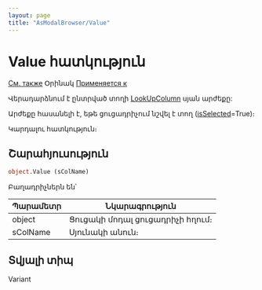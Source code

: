 ```yaml
---
layout: page
title: "AsModalBrowser/Value"
---
```



# Value հատկություն

[См. также](../AsModalBrowser.md) Օրինակ [Применяется к](../AsModalBrowser.md)

Վերադարձնում է ընտրված տողի [LookUpColumn](AsModalBrowser/LookUpColumn.md) սյան արժեքը: 

Արժեքը հասանելի է, եթե ցուցադրիչում նշվել է տող ([isSelected](isSelected.html)=True)։

Կարդալու հատկություն։

## Շարահյուսություն

``` vb
object.Value (sColName)
```


Բաղադրիչներն են՝

| Պարամետր | Նկարագրություն |
|--|--|
| object | Ցուցակի մոդալ ցուցադրիչի հղում։ |
| sColName | Սյունակի անուն։  |



## Տվյալի տիպ

Variant
